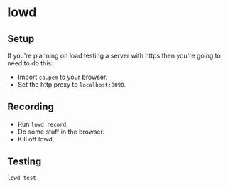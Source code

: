 # lowd

## Setup

If you're planning on load testing a server with https then you're going to need to do this:

- Import `ca.pem` to your browser.
- Set the http proxy to `localhost:8090`.

## Recording

- Run `lowd record`.
- Do some stuff in the browser.
- Kill off lowd.

## Testing

`lowd test`
